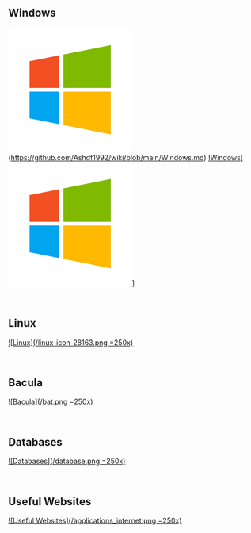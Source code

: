 ## Windows
<img src="https://github.com/Ashdf1992/wiki/blob/main/assets/images/windows-icon-png-5814.png" width="250"/>(https://github.com/Ashdf1992/wiki/blob/main/Windows.md)
[!Windows[<img src="https://github.com/Ashdf1992/wiki/blob/main/assets/images/windows-icon-png-5814.png" width="250"/>]](image.png)

<br>

## Linux
[![Linux](/linux-icon-28163.png =250x)](/Linux/)

<br>

## Bacula
[![Bacula](/bat.png =250x)](/Backups/Bacula)

<br>

## Databases
[![Databases](/database.png =250x)](/databases/)

<br>

## Useful Websites
[![Useful Websites](/applications_internet.png =250x)](https://home.xyz-studios.co.uk/)
